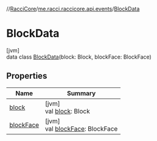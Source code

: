 //[RacciCore](../../../index.md)/[me.racci.raccicore.api.events](../index.md)/[BlockData](index.md)

# BlockData

[jvm]\
data class [BlockData](index.md)(block: Block, blockFace: BlockFace)

## Properties

| Name | Summary |
|---|---|
| [block](block.md) | [jvm]<br>val [block](block.md): Block |
| [blockFace](block-face.md) | [jvm]<br>val [blockFace](block-face.md): BlockFace |
